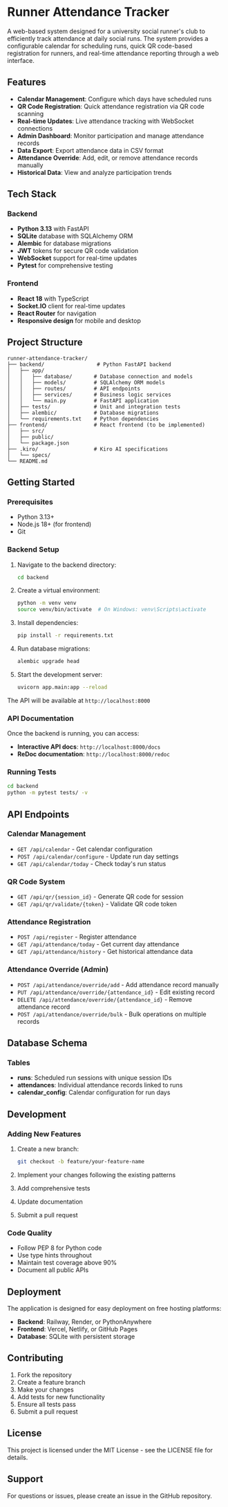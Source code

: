 # Runner Attendance Tracker

A web-based system designed for a university social runner's club to efficiently track attendance at daily social runs. The system provides a configurable calendar for scheduling runs, quick QR code-based registration for runners, and real-time attendance reporting through a web interface.

## Features

- **Calendar Management**: Configure which days have scheduled runs
- **QR Code Registration**: Quick attendance registration via QR code scanning
- **Real-time Updates**: Live attendance tracking with WebSocket connections
- **Admin Dashboard**: Monitor participation and manage attendance records
- **Data Export**: Export attendance data in CSV format
- **Attendance Override**: Add, edit, or remove attendance records manually
- **Historical Data**: View and analyze participation trends

## Tech Stack

### Backend
- **Python 3.13** with FastAPI
- **SQLite** database with SQLAlchemy ORM
- **Alembic** for database migrations
- **JWT** tokens for secure QR code validation
- **WebSocket** support for real-time updates
- **Pytest** for comprehensive testing

### Frontend
- **React 18** with TypeScript
- **Socket.IO** client for real-time updates
- **React Router** for navigation
- **Responsive design** for mobile and desktop

## Project Structure

```
runner-attendance-tracker/
├── backend/                 # Python FastAPI backend
│   ├── app/
│   │   ├── database/       # Database connection and models
│   │   ├── models/         # SQLAlchemy ORM models
│   │   ├── routes/         # API endpoints
│   │   ├── services/       # Business logic services
│   │   └── main.py         # FastAPI application
│   ├── tests/              # Unit and integration tests
│   ├── alembic/            # Database migrations
│   └── requirements.txt    # Python dependencies
├── frontend/               # React frontend (to be implemented)
│   ├── src/
│   ├── public/
│   └── package.json
├── .kiro/                  # Kiro AI specifications
│   └── specs/
└── README.md
```

## Getting Started

### Prerequisites

- Python 3.13+
- Node.js 18+ (for frontend)
- Git

### Backend Setup

1. Navigate to the backend directory:
   ```bash
   cd backend
   ```

2. Create a virtual environment:
   ```bash
   python -m venv venv
   source venv/bin/activate  # On Windows: venv\Scripts\activate
   ```

3. Install dependencies:
   ```bash
   pip install -r requirements.txt
   ```

4. Run database migrations:
   ```bash
   alembic upgrade head
   ```

5. Start the development server:
   ```bash
   uvicorn app.main:app --reload
   ```

The API will be available at `http://localhost:8000`

### API Documentation

Once the backend is running, you can access:
- **Interactive API docs**: `http://localhost:8000/docs`
- **ReDoc documentation**: `http://localhost:8000/redoc`

### Running Tests

```bash
cd backend
python -m pytest tests/ -v
```

## API Endpoints

### Calendar Management
- `GET /api/calendar` - Get calendar configuration
- `POST /api/calendar/configure` - Update run day settings
- `GET /api/calendar/today` - Check today's run status

### QR Code System
- `GET /api/qr/{session_id}` - Generate QR code for session
- `GET /api/qr/validate/{token}` - Validate QR code token

### Attendance Registration
- `POST /api/register` - Register attendance
- `GET /api/attendance/today` - Get current day attendance
- `GET /api/attendance/history` - Get historical attendance data

### Attendance Override (Admin)
- `POST /api/attendance/override/add` - Add attendance record manually
- `PUT /api/attendance/override/{attendance_id}` - Edit existing record
- `DELETE /api/attendance/override/{attendance_id}` - Remove attendance record
- `POST /api/attendance/override/bulk` - Bulk operations on multiple records

## Database Schema

### Tables
- **runs**: Scheduled run sessions with unique session IDs
- **attendances**: Individual attendance records linked to runs
- **calendar_config**: Calendar configuration for run days

## Development

### Adding New Features

1. Create a new branch:
   ```bash
   git checkout -b feature/your-feature-name
   ```

2. Implement your changes following the existing patterns
3. Add comprehensive tests
4. Update documentation
5. Submit a pull request

### Code Quality

- Follow PEP 8 for Python code
- Use type hints throughout
- Maintain test coverage above 90%
- Document all public APIs

## Deployment

The application is designed for easy deployment on free hosting platforms:

- **Backend**: Railway, Render, or PythonAnywhere
- **Frontend**: Vercel, Netlify, or GitHub Pages
- **Database**: SQLite with persistent storage

## Contributing

1. Fork the repository
2. Create a feature branch
3. Make your changes
4. Add tests for new functionality
5. Ensure all tests pass
6. Submit a pull request

## License

This project is licensed under the MIT License - see the LICENSE file for details.

## Support

For questions or issues, please create an issue in the GitHub repository.